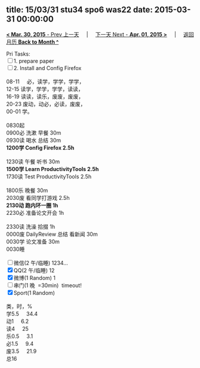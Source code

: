 title: 15/03/31 stu34 spo6 was22
date: 2015-03-31 00:00:00
---
[**< Mar. 30, 2015** - Prev 上一天](/lifelogs/2015/03/d30.html) &nbsp; &nbsp; | &nbsp; &nbsp; [下一天 Next - **Apr. 01, 2015 >**](/lifelogs/2015/04/d01.html) &nbsp; &nbsp; |  &nbsp; &nbsp; [返回月历 **Back to Month ^**](/lifelogs/2015/03/index.html)
<br/><div>Pri Tasks:<br/><input type="checkbox" />1. prepare paper</div><div><input type="checkbox" />2. Install and Config Firefox</div><div><div><br/></div>08-11     必，读学，学学，学学，<br/>12-15 读学，学学，学学，读读，<br/>16-19 读读，读乐，废废，废废，<br/>20-23 废动，动必，必读，废废，</div><div>00-01 学。<br/><div><br/></div>0830起<br/>0900必 洗漱 早餐 30m<br/>0930读 喝水 总结 30m<br/><b>1200学 Config Firefox 2.5h</b><div><br/></div>1230读 午餐 听书 30m</div><div><b>1500学 Learn ProductivityTools 2.5h</b> </div><div>1730读 Test ProductivityTools 2.5h<div><br/></div>1800乐 晚餐 30m<br/>2030废 看同学打游戏 2.5h</div><div><div><b>2130动 跑内环一圈 1h</b></div>2230必 准备论文开会 1h</div><div><br/>2330读 洗澡 拾掇 1h<br/>0000废 DailyReview 总结 看新闻 30m</div><div>0030学 论文准备 30m</div><div>0030睡</div><div><br/><input type="checkbox" />微信(2 午/临睡) 1234…<br/></div><div><input type="checkbox" checked="true" />QQ(2 午/临睡) 12</div><div><input type="checkbox" checked="true" />微博(1 Random) 1</div><div><input type="checkbox" />串门(1 晚  =30min)  timeout!</div><div><input type="checkbox" checked="true" />Sport(1 Random) <br/><div><br/></div>类，时，%<br/>学5.5     34.4<br/>动1     6.2<br/>读4     25<br/>乐0.5     3.1<br/>必1.5     9.4<br/>废3.5     21.9<br/>总16</div>